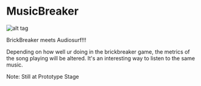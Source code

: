 MusicBreaker
======

![alt tag](https://raw.github.com/TosinAF/MusicBreaker/master/screenshot.png)


BrickBreaker meets Audiosurf!!!

Depending on how well ur doing in the brickbreaker game, the metrics of the song playing will be altered.
It's an interesting way to listen to the same music.

Note: Still at Prototype Stage